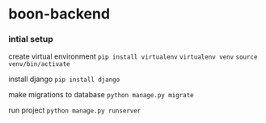 # boon-backend

### intial setup
create virtual environment
`pip install virtualenv`
`virtualenv venv`
`source venv/bin/activate`

install django
`pip install django`

make migrations to database
`python manage.py migrate`

run project
`python manage.py runserver`